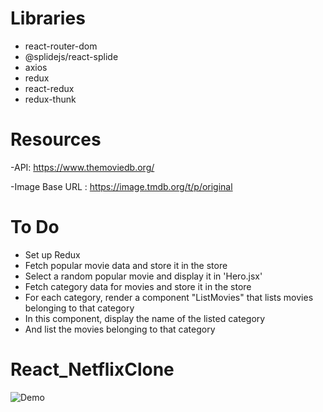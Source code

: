 # Libraries

- react-router-dom
- @splidejs/react-splide
- axios
- redux
- react-redux
- redux-thunk

# Resources

-API: https://www.themoviedb.org/

-Image Base URL : https://image.tmdb.org/t/p/original

# To Do

- Set up Redux
- Fetch popular movie data and store it in the store
- Select a random popular movie and display it in 'Hero.jsx'
- Fetch category data for movies and store it in the store
- For each category, render a component "ListMovies" that lists movies belonging to that category
- In this component, display the name of the listed category
- And list the movies belonging to that category

# React_NetflixClone

![Demo](./src/assets/Netflix.gif)
